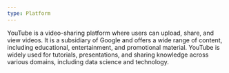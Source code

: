 ```yaml
---
type: Platform
---
```


YouTube is a video-sharing platform where users can upload, share, and view videos. It is a subsidiary of Google and offers a wide range of content, including educational, entertainment, and promotional material. YouTube is widely used for tutorials, presentations, and sharing knowledge across various domains, including data science and technology.